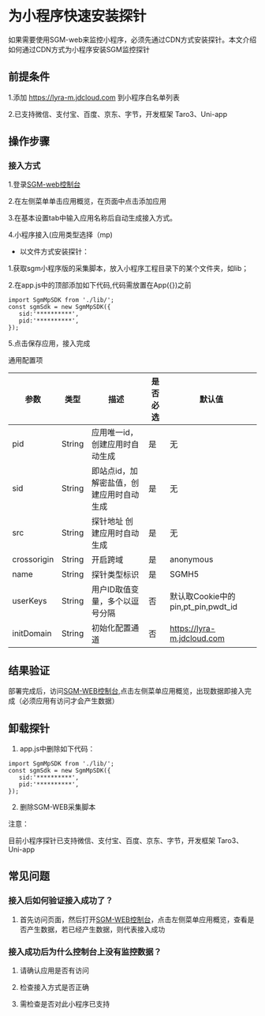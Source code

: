 # 为小程序快速安装探针

如果需要使用SGM-web来监控小程序，必须先通过CDN方式安装探针。本文介绍如何通过CDN方式为小程序安装SGM监控探针

## 前提条件

1.添加 https://lyra-m.jdcloud.com 到小程序白名单列表

2.已支持微信、支付宝、百度、京东、字节，开发框架 Taro3、Uni-app

## 操作步骤

### 接入方式

1.登录[SGM-web控制台](https://lyra-console.jdcloud.com)

2.在左侧菜单单击应用概览，在页面中点击添加应用

3.在基本设置tab中输入应用名称后自动生成接入方式。

4.小程序接入(应用类型选择（mp)

- 以文件方式安装探针：

1.获取sgm小程序版的采集脚本，放入小程序工程目录下的某个文件夹，如lib；

2.在app.js中的顶部添加如下代码,代码需放置在App({})之前

```
import SgmMpSDK from './lib/';
const sgmSdk = new SgmMpSDK({
   sid:'**********',
   pid:'**********',
});
```
5.点击保存应用，接入完成

通用配置项

|  参数   | 类型  | 描述 | 是否必选 | 默认值 |
|  ----  | ----  |----  |----  |----  |
| pid  | String | 应用唯一id，创建应用时自动生成 | 是 | 无 |
| sid  | String | 即站点id，加解密盐值，创建应用时自动生成 | 是 | 无 |
| src  | String | 探针地址 创建应用时自动生成  | 是 | 无 |
| crossorigin  | String | 开启跨域 | 是 | anonymous |
| name  | String | 探针类型标识 | 是 | SGMH5 |
| userKeys  | String | 用户ID取值变量，多个以逗号分隔 | 否 | 默认取Cookie中的pin,pt_pin,pwdt_id |
| initDomain  | String | 初始化配置通道 | 否 | https://lyra-m.jdcloud.com |



## 结果验证

部署完成后，访问[SGM-WEB控制台](https://lyra-console.jdcloud.com),点击左侧菜单应用概览，出现数据即接入完成（必须应用有访问才会产生数据）
## 卸载探针
1. app.js中删除如下代码：
```
import SgmMpSDK from './lib/';
const sgmSdk = new SgmMpSDK({
   sid:'**********',
   pid:'**********',
});
```
2. 删除SGM-WEB采集脚本

注意：

目前小程序探针已支持微信、支付宝、百度、京东、字节，开发框架 Taro3、Uni-app
## 常见问题

### 接入后如何验证接入成功了？

1. 首先访问页面，然后打开[SGM-WEB控制台](https://lyra-console.jdcloud.com)，点击左侧菜单应用概览，查看是否产生数据，若已经产生数据，则代表接入成功

### 接入成功后为什么控制台上没有监控数据？

1. 请确认应用是否有访问

2. 检查接入方式是否正确

3. 需检查是否对此小程序已支持

